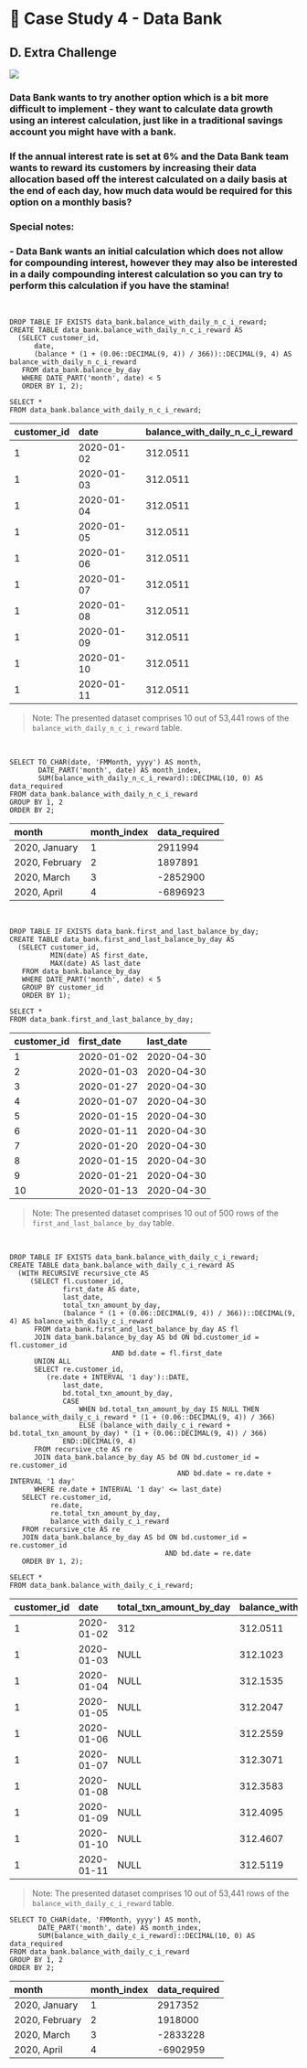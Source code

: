 # :bank: Case Study 4 - Data Bank

## D. Extra Challenge

<picture>
  <img src="https://img.shields.io/badge/postgresql-4169e1?style=for-the-badge&logo=postgresql&logoColor=white">
</picture>

### Data Bank wants to try another option which is a bit more difficult to implement - they want to calculate data growth using an interest calculation, just like in a traditional savings account you might have with a bank.
### If the annual interest rate is set at 6% and the Data Bank team wants to reward its customers by increasing their data allocation based off the interest calculated on a daily basis at the end of each day, how much data would be required for this option on a monthly basis?
### Special notes:
### - Data Bank wants an initial calculation which does not allow for compounding interest, however they may also be interested in a daily compounding interest calculation so you can try to perform this calculation if you have the stamina!

</br>

```mysql
DROP TABLE IF EXISTS data_bank.balance_with_daily_n_c_i_reward;
CREATE TABLE data_bank.balance_with_daily_n_c_i_reward AS
  (SELECT customer_id, 
   	  date, 
   	  (balance * (1 + (0.06::DECIMAL(9, 4)) / 366))::DECIMAL(9, 4) AS balance_with_daily_n_c_i_reward
   FROM data_bank.balance_by_day
   WHERE DATE_PART('month', date) < 5
   ORDER BY 1, 2);
   
SELECT *
FROM data_bank.balance_with_daily_n_c_i_reward;
```
| customer_id | date       | balance_with_daily_n_c_i_reward |
|-------------|:-----------|---------------------------------|
| 1           | 2020-01-02 | 312.0511                        |
| 1           | 2020-01-03 | 312.0511                        |
| 1           | 2020-01-04 | 312.0511                        |
| 1           | 2020-01-05 | 312.0511                        |
| 1           | 2020-01-06 | 312.0511                        |
| 1           | 2020-01-07 | 312.0511                        |
| 1           | 2020-01-08 | 312.0511                        |
| 1           | 2020-01-09 | 312.0511                        |
| 1           | 2020-01-10 | 312.0511                        |
| 1           | 2020-01-11 | 312.0511                        |

> Note: The presented dataset comprises 10 out of 53,441 rows of the `balance_with_daily_n_c_i_reward` table.

</br>

```mysql
SELECT TO_CHAR(date, 'FMMonth, yyyy') AS month,
       DATE_PART('month', date) AS month_index,
       SUM(balance_with_daily_n_c_i_reward)::DECIMAL(10, 0) AS data_required
FROM data_bank.balance_with_daily_n_c_i_reward
GROUP BY 1, 2
ORDER BY 2;
```
| month          | month_index | data_required |
|:---------------|-------------|---------------|
| 2020, January  | 1           | 2911994       |
| 2020, February | 2           | 1897891       |
| 2020, March    | 3           | -2852900      |
| 2020, April    | 4           | -6896923      |

</br>

```mysql        
DROP TABLE IF EXISTS data_bank.first_and_last_balance_by_day;
CREATE TABLE data_bank.first_and_last_balance_by_day AS
  (SELECT customer_id,
          MIN(date) AS first_date,
          MAX(date) AS last_date
   FROM data_bank.balance_by_day
   WHERE DATE_PART('month', date) < 5
   GROUP BY customer_id
   ORDER BY 1);

SELECT *
FROM data_bank.first_and_last_balance_by_day;
```
| customer_id | first_date | last_date  |
|-------------|:-----------|:-----------|
| 1           | 2020-01-02 | 2020-04-30 |
| 2           | 2020-01-03 | 2020-04-30 |
| 3           | 2020-01-27 | 2020-04-30 |
| 4           | 2020-01-07 | 2020-04-30 |
| 5           | 2020-01-15 | 2020-04-30 |
| 6           | 2020-01-11 | 2020-04-30 |
| 7           | 2020-01-20 | 2020-04-30 |
| 8           | 2020-01-15 | 2020-04-30 |
| 9           | 2020-01-21 | 2020-04-30 |
| 10          | 2020-01-13 | 2020-04-30 |

> Note: The presented dataset comprises 10 out of 500 rows of the `first_and_last_balance_by_day` table.

</br>

```mysql    
DROP TABLE IF EXISTS data_bank.balance_with_daily_c_i_reward;
CREATE TABLE data_bank.balance_with_daily_c_i_reward AS
  (WITH RECURSIVE recursive_cte AS
     (SELECT fl.customer_id,
             first_date AS date,
             last_date,
             total_txn_amount_by_day,
             (balance * (1 + (0.06::DECIMAL(9, 4)) / 366))::DECIMAL(9, 4) AS balance_with_daily_c_i_reward
      FROM data_bank.first_and_last_balance_by_day AS fl
      JOIN data_bank.balance_by_day AS bd ON bd.customer_id = fl.customer_id
      				   	 AND bd.date = fl.first_date
      UNION ALL 
      SELECT re.customer_id,
	     (re.date + INTERVAL '1 day')::DATE,
             last_date,
             bd.total_txn_amount_by_day,
             CASE
                 WHEN bd.total_txn_amount_by_day IS NULL THEN balance_with_daily_c_i_reward * (1 + (0.06::DECIMAL(9, 4)) / 366)
                 ELSE (balance_with_daily_c_i_reward + bd.total_txn_amount_by_day) * (1 + (0.06::DECIMAL(9, 4)) / 366)
             END::DECIMAL(9, 4)
      FROM recursive_cte AS re
      JOIN data_bank.balance_by_day AS bd ON bd.customer_id = re.customer_id
                                         AND bd.date = re.date + INTERVAL '1 day'
      WHERE re.date + INTERVAL '1 day' <= last_date) 
   SELECT re.customer_id,
          re.date,
          re.total_txn_amount_by_day,
          balance_with_daily_c_i_reward
   FROM recursive_cte AS re
   JOIN data_bank.balance_by_day AS bd ON bd.customer_id = re.customer_id
                                      AND bd.date = re.date
   ORDER BY 1, 2);

SELECT *
FROM data_bank.balance_with_daily_c_i_reward;
```
| customer_id | date       | total_txn_amount_by_day | balance_with_daily_c_i_reward |
|-------------|:-----------|-------------------------|-------------------------------|
| 1           | 2020-01-02 | 312                     | 312.0511                      |
| 1           | 2020-01-03 | NULL                    | 312.1023                      |
| 1           | 2020-01-04 | NULL                    | 312.1535                      |
| 1           | 2020-01-05 | NULL                    | 312.2047                      |
| 1           | 2020-01-06 | NULL                    | 312.2559                      |
| 1           | 2020-01-07 | NULL                    | 312.3071                      |
| 1           | 2020-01-08 | NULL                    | 312.3583                      |
| 1           | 2020-01-09 | NULL                    | 312.4095                      |
| 1           | 2020-01-10 | NULL                    | 312.4607                      |
| 1           | 2020-01-11 | NULL                    | 312.5119                      |

> Note: The presented dataset comprises 10 out of 53,441 rows of the `balance_with_daily_c_i_reward` table.

```mysql
SELECT TO_CHAR(date, 'FMMonth, yyyy') AS month,
       DATE_PART('month', date) AS month_index,
       SUM(balance_with_daily_c_i_reward)::DECIMAL(10, 0) AS data_required
FROM data_bank.balance_with_daily_c_i_reward
GROUP BY 1, 2
ORDER BY 2;
```
| month          | month_index | data_required |
|:---------------|:------------|---------------|
| 2020, January  | 1           | 2917352       |
| 2020, February | 2           | 1918000       |
| 2020, March    | 3           | -2833228      |
| 2020, April    | 4           | -6902959      |
